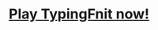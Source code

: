 <h1 style="text-align: center;"><a href="http://taikifnit.github.io/typingFnit/">Play TypingFnit now!</a></h1>
